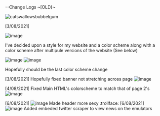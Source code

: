 --Change Logs
~[OLD}~

![catswallowsbubbelgum](https://user-images.githubusercontent.com/86523368/129640682-94cfd435-fc4f-4585-b88c-cd6b1814c009.png)


[3/08/2021]

![image](https://user-images.githubusercontent.com/86523368/127935351-7d1f6590-4de2-4393-9962-5b7eb70522dd.png)

I've decided upon a style for my website and a color scheme along with a color scheme after multipule versions of the website (See below)

![image](https://user-images.githubusercontent.com/86523368/127935528-a4e55d67-a967-4ca3-ace6-75ebd96291ef.png)
![image](https://user-images.githubusercontent.com/86523368/127935723-2832679e-e4c4-4edf-9a6d-d2da5a72669d.png)

Hopefully should be the last color scheme change

[3/08/2021]
Hopefully fixed banner not stretching across page
![image](https://user-images.githubusercontent.com/86523368/127936249-444d5276-55f8-46fc-9d8b-f5f3f6063bac.png)

[4/08/2021]
Fixed Main HTML's colorscheme to match that of page 2's
![image](https://user-images.githubusercontent.com/86523368/128086649-1a08d5cb-57eb-47bd-b55a-048397f91b27.png)

[6/08/2021]
![image](https://user-images.githubusercontent.com/86523368/128431469-d7b6d8d0-12da-4d5b-b41a-fe56f33255c8.png)
Made header more sexy :trollface:
[6/08/2021]
![image](https://user-images.githubusercontent.com/86523368/128434466-08b4fa0c-e117-437e-bb35-9a968c748d12.png)
Added embeded twitter scraper to view news on the emulators
